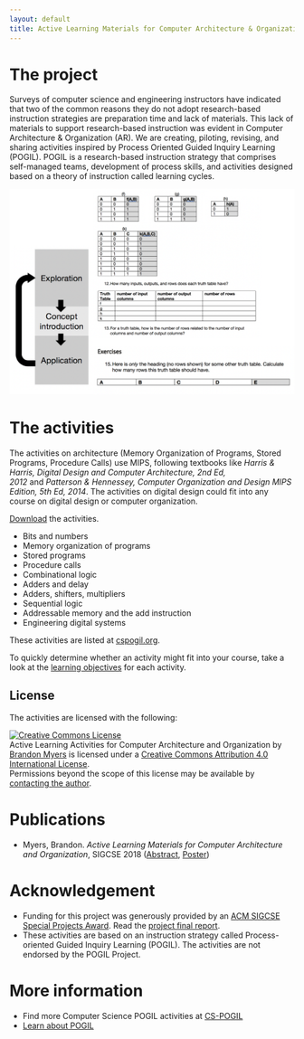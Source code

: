 ```yaml
---
layout: default
title: Active Learning Materials for Computer Architecture & Organization
---
```


# The project

Surveys of computer science and engineering instructors have indicated that two of the common reasons they do not adopt research-based instruction strategies are preparation time and lack of materials. This lack of materials to support research-based instruction was evident in Computer Architecture & Organization (AR). We are creating, piloting, revising, and sharing activities inspired by Process Oriented Guided Inquiry Learning (POGIL). POGIL is a research-based instruction strategy that comprises self-managed teams, development of process skills, and activities designed based on a theory of instruction called learning cycles.

<img src="img/combinational_cycle.png" alt="An example of the learning cycle in an activity on truth tables. The exploration phase asks students to record the number of rows and inputs of truth tables, the concept invention phase asks them to infer the relationship of number of rows to number of inputs, and the application phase asks them to use this concept in a new problem." />

# The activities

The activities on architecture (Memory Organization of Programs, Stored Programs, Procedure Calls) use MIPS, following textbooks like _Harris & Harris, Digital Design and Computer Architecture, 2nd Ed, 2012_ and _Patterson & Hennessey, Computer Organization and Design MIPS Edition, 5th Ed, 2014_. The activities on digital design could fit into any course on digital design or computer organization.

[Download](https://iowa-my.sharepoint.com/:f:/g/personal/bdmyers_uiowa_edu/Eruf6jcdgYRHnHdkB4_84ioBAFi6fX7CMHCu5TVWLnCtBw?e=NTzZRY) the activities.

* Bits and numbers
* Memory organization of programs
* Stored programs
* Procedure calls
* Combinational logic
* Adders and delay
* Adders, shifters, multipliers
* Sequential logic
* Addressable memory and the add instruction
* Engineering digital systems

These activities are listed at [cspogil.org](http://cspogil.org/Architecture+and+Organization).

To quickly determine whether an activity might fit into your course, take a look at the [learning objectives](docs/learning_objectives.pdf) for each activity.

## License

The activities are licensed with the following:

<a rel="license" href="http://creativecommons.org/licenses/by/4.0/"><img alt="Creative Commons License" style="border-width:0" src="https://i.creativecommons.org/l/by/4.0/88x31.png" /></a><br /><span xmlns:dct="http://purl.org/dc/terms/" property="dct:title">Active Learning Activities for Computer Architecture and Organization</span> by <a xmlns:cc="http://creativecommons.org/ns#" href="http://homepage.cs.uiowa.edu/~bdmyers/" property="cc:attributionName" rel="cc:attributionURL">Brandon Myers</a> is licensed under a <a rel="license" href="http://creativecommons.org/licenses/by/4.0/">Creative Commons Attribution 4.0 International License</a>.<br />Permissions beyond the scope of this license may be available by <a xmlns:cc="http://creativecommons.org/ns#" href="mailto:brandon-d-myers@uiowa.edu" rel="cc:morePermissions">contacting the author</a>.

# Publications

* Myers, Brandon. _Active Learning Materials for Computer Architecture and Organization_, SIGCSE 2018 ([Abstract](https://dl.acm.org/citation.cfm?id=3159450.3162262), [Poster](http://homepage.cs.uiowa.edu/~bdmyers/papers/myers_pogil_sigcse2018.pdf))

# Acknowledgement

* Funding for this project was generously provided by an [ACM SIGCSE Special Projects Award](https://sigcse.org/sigcse/programs/special/awards). Read the [project final report](docs/SP-report-2017-myers.pdf).
* These activities are based on an instruction strategy called Process-oriented Guided Inquiry Learning (POGIL). The activities are not endorsed by the POGIL Project.

# More information

* Find more Computer Science POGIL activities at [CS-POGIL](http://cspogil.org/Home)
* [Learn about POGIL](https://pogil.org/)



